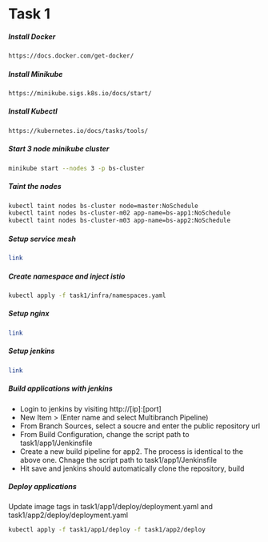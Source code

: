 
# Task 1

##### Install Docker


```bash
https://docs.docker.com/get-docker/
```


##### Install Minikube


```bash
https://minikube.sigs.k8s.io/docs/start/
```

##### Install Kubectl


```bash
https://kubernetes.io/docs/tasks/tools/
```


##### Start 3 node minikube cluster

```bash
minikube start --nodes 3 -p bs-cluster
```


##### Taint the nodes

```bash
kubectl taint nodes bs-cluster node=master:NoSchedule
kubectl taint nodes bs-cluster-m02 app-name=bs-app1:NoSchedule
kubectl taint nodes bs-cluster-m03 app-name=bs-app2:NoSchedule
```


##### Setup service mesh

```bash
link
```

##### Create namespace and inject istio

```bash
kubectl apply -f task1/infra/namespaces.yaml
```

##### Setup nginx
```bash
link
```


##### Setup jenkins

```bash
link
```



##### Build applications with jenkins

- Login to jenkins by visiting http://[ip]:[port]
- New Item > (Enter name and select Multibranch Pipeline)
- From Branch Sources, select a soucre and enter the public repository url
- From Build Configuration, change the script path to task1/app1/Jenkinsfile 
- Create a new build pipeline for app2. The process is identical to the above one. Chnage the script path to task1/app1/Jenkinsfile
- Hit save and jenkins should automatically clone the repository, build 






#####  Deploy applications
Update image tags in task1/app1/deploy/deployment.yaml and task1/app2/deploy/deployment.yaml

```bash
kubectl apply -f task1/app1/deploy -f task1/app2/deploy
```

